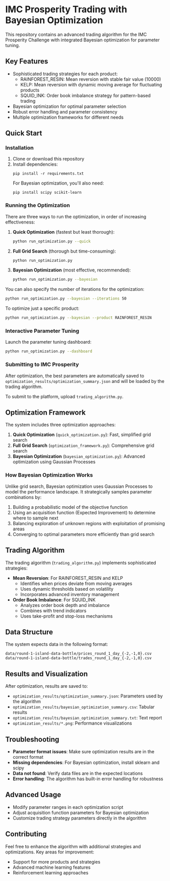 # IMC Prosperity Trading with Bayesian Optimization

This repository contains an advanced trading algorithm for the IMC Prosperity Challenge with integrated Bayesian optimization for parameter tuning.

## Key Features

- Sophisticated trading strategies for each product:
  - RAINFOREST_RESIN: Mean reversion with stable fair value (10000)
  - KELP: Mean reversion with dynamic moving average for fluctuating products
  - SQUID_INK: Order book imbalance strategy for pattern-based trading
- Bayesian optimization for optimal parameter selection
- Robust error handling and parameter consistency
- Multiple optimization frameworks for different needs

## Quick Start

### Installation

1. Clone or download this repository
2. Install dependencies:
   ```
   pip install -r requirements.txt
   ```
   For Bayesian optimization, you'll also need:
   ```
   pip install scipy scikit-learn
   ```

### Running the Optimization

There are three ways to run the optimization, in order of increasing effectiveness:

1. **Quick Optimization** (fastest but least thorough):

   ```bash
   python run_optimization.py --quick
   ```

2. **Full Grid Search** (thorough but time-consuming):

   ```bash
   python run_optimization.py
   ```

3. **Bayesian Optimization** (most effective, recommended):
   ```bash
   python run_optimization.py --bayesian
   ```

You can also specify the number of iterations for the optimization:

```bash
python run_optimization.py --bayesian --iterations 50
```

To optimize just a specific product:

```bash
python run_optimization.py --bayesian --product RAINFOREST_RESIN
```

### Interactive Parameter Tuning

Launch the parameter tuning dashboard:

```bash
python run_optimization.py --dashboard
```

### Submitting to IMC Prosperity

After optimization, the best parameters are automatically saved to `optimization_results/optimization_summary.json` and will be loaded by the trading algorithm.

To submit to the platform, upload `trading_algorithm.py`.

## Optimization Framework

The system includes three optimization approaches:

1. **Quick Optimization** (`quick_optimization.py`): Fast, simplified grid search
2. **Full Grid Search** (`optimization_framework.py`): Comprehensive grid search
3. **Bayesian Optimization** (`bayesian_optimization.py`): Advanced optimization using Gaussian Processes

### How Bayesian Optimization Works

Unlike grid search, Bayesian optimization uses Gaussian Processes to model the performance landscape. It strategically samples parameter combinations by:

1. Building a probabilistic model of the objective function
2. Using an acquisition function (Expected Improvement) to determine where to sample next
3. Balancing exploration of unknown regions with exploitation of promising areas
4. Converging to optimal parameters more efficiently than grid search

## Trading Algorithm

The trading algorithm (`trading_algorithm.py`) implements sophisticated strategies:

- **Mean Reversion**: For RAINFOREST_RESIN and KELP
  - Identifies when prices deviate from moving averages
  - Uses dynamic thresholds based on volatility
  - Incorporates advanced inventory management
- **Order Book Imbalance**: For SQUID_INK
  - Analyzes order book depth and imbalance
  - Combines with trend indicators
  - Uses take-profit and stop-loss mechanisms

## Data Structure

The system expects data in the following format:

```
data/round-1-island-data-bottle/prices_round_1_day_{-2,-1,0}.csv
data/round-1-island-data-bottle/trades_round_1_day_{-2,-1,0}.csv
```

## Results and Visualization

After optimization, results are saved to:

- `optimization_results/optimization_summary.json`: Parameters used by the algorithm
- `optimization_results/bayesian_optimization_summary.csv`: Tabular results
- `optimization_results/bayesian_optimization_summary.txt`: Text report
- `optimization_results/*.png`: Performance visualizations

## Troubleshooting

- **Parameter format issues**: Make sure optimization results are in the correct format
- **Missing dependencies**: For Bayesian optimization, install sklearn and scipy
- **Data not found**: Verify data files are in the expected locations
- **Error handling**: The algorithm has built-in error handling for robustness

## Advanced Usage

- Modify parameter ranges in each optimization script
- Adjust acquisition function parameters for Bayesian optimization
- Customize trading strategy parameters directly in the algorithm

## Contributing

Feel free to enhance the algorithm with additional strategies and optimizations. Key areas for improvement:

- Support for more products and strategies
- Advanced machine learning features
- Reinforcement learning approaches
